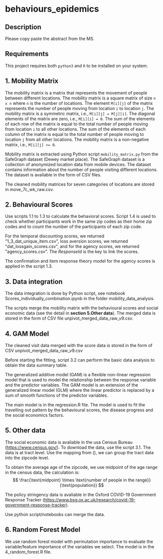 # behaviours_epidemics

## Description
Please copy paste the abstract from the MS.

## Requirements
This project requires both `python3` and `R` to be installed on your system.

## 1. Mobility Matrix   
The mobility matrix is a matrix that represents the movement of people between different locations. The mobility matrix is a square matrix of size `n x n` where `n` is the number of locations. The element `M[i][j]` of the matrix represents the number of people moving from location `i` to location `j`. The mobility matrix is a symmetric matrix, i.e., `M[i][j] = M[j][i]`. The diagonal elements of the matrix are zero, i.e., `M[i][i] = 0`. The sum of the elements of each row of the matrix is equal to the total number of people moving from location `i` to all other locations. The sum of the elements of each column of the matrix is equal to the total number of people moving to location `j` from all other locations. The mobility matrix is a non-negative matrix, i.e., `M[i][j] >= 0`.

Mobility matrix is extracted using Python script `mobility_matrix.py` from the SafeGraph dataset (Dewey market place). The SafeGraph dataset is a collection of anonymized location data from mobile devices. The dataset contains information about the number of people visiting different locations. The dataset is available in the form of CSV files.

The cleaned mobility matrices for seven categories of locations are stored in move_7c_wk_raw.csv. 


## 2. Behavioural Scores
Use scripts 1.1 to 1.3 to calculate the behavioral scores. Script 1.4 is used to check whether participants work in the same zip codes as their home zip codes and to count the number of the participants of each zip code.

For the temporal discounting scores, we returned "1_3_dat_unique_item.csv", loss aversion scores, we returned "dat_lossgain_scores.csv", and for the agency scores, we returned "agency_scores.csv". The *ResponseId* is the key to link the scores.

The confirmation and item response theory model for the agency scores is applied in the script 1.3. 

## 3. Data integration
The data integration is done by Python script, see notebook Scores_individually_combination.ipynb in the folder mobility_data_analysis. 



The scripts merge the mobility matrix with the behavioural scores and social economic data (see the detail in **section 5.Other data**). The merged data is stored in the form of CSV file unpivot_merged_data_raw_v9.csv.


## 4. GAM Model

The cleaned visit data merged with the score data is stored in the form of CSV unpivot_merged_data_raw_v9.csv 

Before starting the fitting, script 3.2 can perform the basic data analysis to obtain the data summary table.

The generalized additive model (GAM) is a flexible non-linear regression model that is used to model the relationship between the response variable and the predictor variables. The GAM model is an extension of the generalized linear model (GLM) where the linear predictor is replaced by a sum of smooth functions of the predictor variables. 

The main model is in the regression.R file. The model is used to fit the travelling out pattern by the behavioural scores, the disease progress and the social economics factors.


## 5. Other data
The social economic data is avaliable in the usa Census Bureau (https://www.census.gov/). To download the data, use the script 3.1. The data is at tract level. 
Use the mapping from (), we can group the tract data into the zipcode level. 

To obtain the average age of the zipcode, we use midpoint of the age range in the census data, the calculation is:
$$
\frac{\text{midpoint} \times \text{number of people in the range}}{\text{population}}
$$

The policy stringency data is avaliable in the Oxford COVID-19 Government Response Tracker (https://www.bsg.ox.ac.uk/research/covid-19-government-response-tracker).

Use python script/notebooks can merge the data.

## 6. Random Forest Model
We use random forest model with permutation importance to evaluate the variable/feature importance of the variables we select. The model is in the 4_random_forest.R file.

 